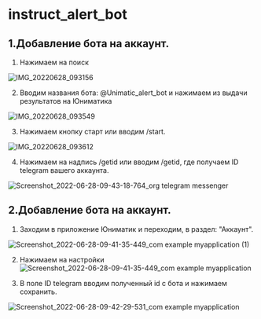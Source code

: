 # instruct_alert_bot

## 1.Добавление бота на аккаунт.

1) Нажимаем на поиск

![IMG_20220628_093156](https://user-images.githubusercontent.com/63918733/176109525-af921577-6970-4b9f-8fa9-9b99f0f6aa39.jpg)

2) Вводим названия бота: @Unimatic_alert_bot и нажимаем из выдачи результатов на Юниматика

![IMG_20220628_093549](https://user-images.githubusercontent.com/63918733/176110280-eb44a164-b479-43db-a140-37d9e76defa3.jpg)

3) Нажимаем кнопку старт или вводим /start.

![IMG_20220628_093612](https://user-images.githubusercontent.com/63918733/176110430-8e9c31aa-9d8f-4671-964d-de05cc0ca096.jpg)

4) Нажимаем на надпись /getid или вводим /getid, где получаем ID telegram вашего аккаунта.

![Screenshot_2022-06-28-09-43-18-764_org telegram messenger](https://user-images.githubusercontent.com/63918733/176116803-9c3b07e1-5586-4ed2-854c-15ce24854b62.jpg)

## 2.Добавление бота на аккаунт.

1) Заходим в приложение Юниматик и переходим, в раздел: "Аккаунт".

![Screenshot_2022-06-28-09-41-35-449_com example myapplication (1)](https://user-images.githubusercontent.com/63918733/176115899-c89cb57c-8571-4c71-9af0-754a90766cad.jpg)


2) Нажимаем на настройки ![Screenshot_2022-06-28-09-41-35-449_com example myapplication](https://user-images.githubusercontent.com/63918733/176115741-d3bb8ff5-6343-4656-858f-6da9e0708d45.jpg)

3) В поле ID telegram вводим полученный id с бота и нажимаем сохранить.

![Screenshot_2022-06-28-09-42-29-531_com example myapplication](https://user-images.githubusercontent.com/63918733/176116226-3259e0c4-7cf4-42c9-a929-95502a3d0992.jpg)
